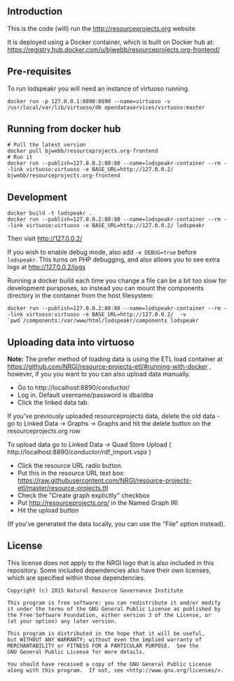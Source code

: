 
Introduction
------------

This is the code (will) run the http://resourceprojects.org website.

It is deployed using a Docker container, which is built on Docker hub at:
https://registry.hub.docker.com/u/bjwebb/resourceprojects.org-frontend/

Pre-requisites
--------------

To run lodspeakr you will need an instance of virtuoso running.

```
docker run -p 127.0.0.1:8890:8890 --name=virtuoso -v /usr/local/var/lib/virtuoso/db opendataservices/virtuoso:master
```

Running from docker hub
-----------------------

```
# Pull the latest version
docker pull bjwebb/resourceprojects.org-frontend
# Run it
docker run --publish=127.0.0.2:80:80 --name=lodspeakr-container --rm --link virtuoso:virtuoso -e BASE_URL=http://127.0.0.2/ bjwebb/resourceprojects.org-frontend
```

Development
-----------

```
docker build -t lodspeakr .
docker run --publish=127.0.0.2:80:80 --name=lodspeakr-container --rm --link virtuoso:virtuoso -e BASE_URL=http://127.0.0.2/ lodspeakr
```

Then visit http://127.0.0.2/

If you wish to enable debug mode, also add `-e DEBUG=true` before `lodspeakr`. This turns on PHP debugging, and also allows you to see extra logs at http://127.0.0.2/logs

Running a docker build each time you change a file can be a bit too slow for development pursposes, so instead you can mount the components directory in the container from the host filesystem:

```
docker run --publish=127.0.0.2:80:80 --name=lodspeakr-container --rm --link virtuoso:virtuoso -e BASE_URL=http://127.0.0.2/  -v `pwd`/components:/var/www/html/lodspeakr/components lodspeakr
```

Uploading data into virtuoso
----------------------------

**Note:** The prefer method of loading data is using the ETL load container at https://github.com/NRGI/resource-projects-etl/#running-with-docker , however, if you you want to you can also upload data manually.

* Go to http://localhost:8890/conductor/
* Log in. Default username/password is dba/dba
* Click the linked data tab.

If you've previously uploaded resourceprojects data, delete the old data - go to Linked Data -> Graphs -> Graphs and hit the delete button on the resourceprojects.org row

To upload data go to Linked Data -> Quad Store Upload ( http://localhost:8890/conductor/rdf_import.vspx )

* Click the resource URL radio button.
* Put this in the resource URL text box: https://raw.githubusercontent.com/NRGI/resource-projects-etl/master/resource-projects.ttl
* Check the "Create graph explicitly" checkbox
* Put http://resourceprojects.org/ in the Named Graph IRI
* Hit the upload button

(If you've generated the data locally, you can use the "File" option instead).


License
-------

This license does not apply to the NRGI logo that is also included in this repository. Some included dependencies also have their own licenses, which are specified within those dependencies.

```
Copyright (c) 2015 Natural Resource Governance Institute

This program is free software: you can redistribute it and/or modify
it under the terms of the GNU General Public License as published by
the Free Software Foundation, either version 3 of the License, or
(at your option) any later version.

This program is distributed in the hope that it will be useful,
but WITHOUT ANY WARRANTY; without even the implied warranty of
MERCHANTABILITY or FITNESS FOR A PARTICULAR PURPOSE.  See the
GNU General Public License for more details.

You should have received a copy of the GNU General Public License
along with this program.  If not, see <http://www.gnu.org/licenses/>.
```
